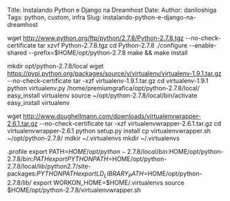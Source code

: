 Title: Instalando Python e Django na Dreamhost
Date: 
Author: daniloshiga
Tags: python, custom, infra
Slug: instalando-python-e-django-na-dreamhost

wget http://www.python.org/ftp/python/2.7.8/Python-2.7.8.tgz --no-check-certificate
tar xzvf Python-2.7.8.tgz
cd Python-2.7.8
./configure --enable-shared --prefix=$HOME/opt/python-2.7.8
make && make install

mkdir opt/python-2.7.8/local
wget https://pypi.python.org/packages/source/v/virtualenv/virtualenv-1.9.1.tar.gz --no-check-certificate
tar -xzf virtualenv-1.9.1.tar.gz
cd virtualenv-1.9.1
python virtualenv.py /home/premiumgrafica/opt/python-2.7.8/local/
easy_install virtualenv
source ~/opt/python-2.7.8/local/bin/activate
easy_install virtualenv

wget http://www.doughellmann.com/downloads/virtualenvwrapper-2.6.1.tar.gz --no-check-certificate
tar -xzf virtualenvwrapper-2.6.1.tar.gz
cd virtualenvwrapper-2.6.1
python setup.py install
cp virtualenvwrapper.sh ~/opt/python-2.7.8/
mdkir ~/.virtualenvs
mkdir ~/.virtualenvs

.profile
export PATH=$HOME/opt/python-2.7.8/local/bin:$HOME/opt/python-2.7.8/bin:$PATH
export PYTHONPATH=$HOME/opt/python-2.7.8/local/lib/python2.7/site-packages:$PYTHONPATH
export LD_LIBRARY_PATH=$HOME/opt/python-2.7.8/lib/
export WORKON_HOME=$HOME/.virtualenvs
source $HOME/opt/python-2.7.8/virtualenvwrapper.sh

